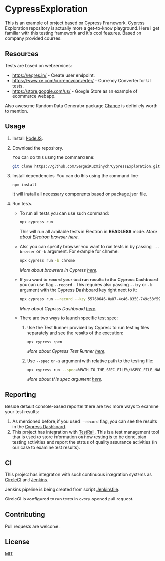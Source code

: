 # CypressExploration
This is an example of project based on Cypress Framework. Cypress Exploration repository is actually more a get-to-know playground. Here i get familiar with this testing framework and it's cool features. Based on company provided courses.

## Resources

Tests are based on webservices:
* https://reqres.in/ - Create user endpoint.
* https://www.xe.com/currencyconverter/ - Currency Converter for UI tests.
* https://store.google.com/us/ - Google Store as an example of ecommerce webapp.

Also awesome Random Data Generator package [Chance](https://chancejs.com/) is definitely worth to mention.

## Usage

1) Install [NodeJS](https://nodejs.org/en/download/).
2) Download the repository.

    You can do this using the command line: 
    ```bash
    git clone https://github.com/SergeiKuzminych/CypressExploration.git
    ```

3) Install dependencies.
    You can do this using the command line: 
    ```bash
    npm install
    ```
    It will install all necessary components based on package.json file.

4) Run tests.
    * To run all tests you can use such command:

        ```bash
        npx cypress run
        ```
        This will run all available tests in Electron in **HEADLESS** mode. *More about Electron browser [here](https://www.npmjs.com/package/electron).* 

    * Also you can specify browser you want to run tests in by passing ``` --browser``` or ```-b``` argument. For example for chrome:

        ```bash
        npx cypress run -b chrome
        ```
        *More about browsers in Cypress [here](https://docs.cypress.io/guides/guides/launching-browsers#Chrome-Browsers).* 

    * If you want to record your test run results to the Cypress Dashboard you can use flag ```--record``` . This requires also passing ```--key``` or ```-k``` argument with the Cypress Dashboard key right next to it:

        ```bash
        npx cypress run --record --key 55760646-0a87-4c46-8350-749c53f5912b
        ```
        *More about Cypress Dashboard [here](https://docs.cypress.io/guides/dashboard/introduction).* 

    * There are two ways to launch specific test spec:
        1) Use the Test Runner provided by Cypress to run testing files separately and see the results of the execution:

            ```bash
            npx cypress open
            ```
            *More about Cypress Test Runner [here](https://docs.cypress.io/guides/core-concepts/test-runner).* 
        
        2) Use ```--spec``` or ```-s``` argument with relative path to the testing file:

            ```bash
            npx cypress run --spec=%PATH_TO_THE_SPEC_FILE%/%SPEC_FILE_NAME%.js
            ```
            *More about this spec argument [here](https://docs.cypress.io/guides/guides/command-line#cypress-run-spec-lt-spec-gt).* 

## Reporting

Beside default console-based reporter there are two more ways to examine your test results:

1) As mentioned before, if you used ```--record``` flag, you can see the results in the [Cypress Dashboard](https://dashboard.cypress.io/).
2) This project has integration with [TestRail](https://www.gurock.com/testrail/docs/user-guide/getting-started/walkthrough/). This is a test management tool that is used to store information on how testing is to be done, plan testing activities and report the status of quality assurance activities (in our case to examine test results).

## CI

This project has integration with such continuous integration systems as [CircleCI](https://circleci.com/) and [Jenkins](https://www.jenkins.io/). 

Jenkins pipeline is being created from script [Jenkinsfile](Jenkinsfile). 

CircleCI is configured to run tests in every opened pull request.


## Contributing

Pull requests are welcome. 

## License
[MIT](https://choosealicense.com/licenses/mit/)